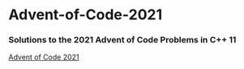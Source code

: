 # Advent-of-Code-2021

### Solutions to the 2021 Advent of Code Problems in C++ 11

[Advent of Code 2021](https://adventofcode.com/2021)
